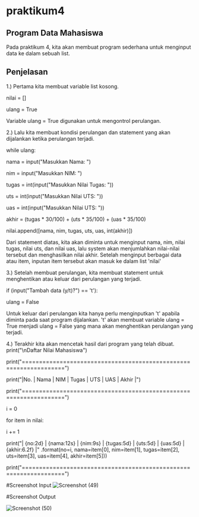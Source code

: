 # praktikum4
## Program Data Mahasiswa

Pada praktikum 4, kita akan membuat program sederhana untuk menginput data ke dalam sebuah list.


## Penjelasan
1.) Pertama kita membuat variable list kosong.

nilai = []

ulang = True

Variable ulang = True digunakan untuk mengontrol perulangan.

2.) Lalu kita membuat kondisi perulangan dan statement yang akan dijalankan ketika perulangan terjadi.

while ulang:

nama = input("Masukkan Nama: ")

nim = input("Masukkan NIM: ")

tugas = int(input("Masukkan Nilai Tugas: "))

uts = int(input("Masukkan Nilai UTS: "))

uas = int(input("Masukkan Nilai UTS: "))

akhir = (tugas * 30/100) + (uts * 35/100) + (uas * 35/100)

nilai.append([nama, nim, tugas, uts, uas, int(akhir)])

Dari statement diatas, kita akan diminta untuk menginput nama, nim, nilai tugas, nilai uts, dan nilai uas, lalu system akan menjumlahkan nilai-nilai tersebut dan menghasilkan nilai akhir. Setelah menginput berbagai data atau item, inputan item tersebut akan masuk ke dalam list 'nilai'

3.) Setelah membuat perulangan, kita membuat statement untuk menghentikan atau keluar dari perulangan yang terjadi.

if (input("Tambah data (y/t)?") == 't'):

ulang = False

Untuk keluar dari perulangan kita hanya perlu menginputkan 't' apabila diminta pada saat program dijalankan. 't' akan membuat variable ulang = True menjadi ulang = False yang mana akan menghentikan perulangan yang terjadi.

4.) Terakhir kita akan mencetak hasil dari program yang telah dibuat.
print("\nDaftar Nilai Mahasiswa")

print("==================================================================")

print("|No. |     Nama     |    NIM    | Tugas |  UTS  |  UAS  |  Akhir |")

print("==================================================================")

i = 0

for item in nilai:

i += 1

print("| {no:2d} | {nama:12s} | {nim:9s} | {tugas:5d} | {uts:5d} | {uas:5d} | {akhir:6.2f} |"
          .format(no=i, nama=item[0], nim=item[1], tugas=item[2], uts=item[3], uas=item[4], akhir=item[5]))

print("==================================================================")


#Screenshot Input
![Screenshot (49)](https://user-images.githubusercontent.com/56944673/69475603-fb869700-0d83-11ea-9361-3236e0078bfc.png)


#Screenshot Output

![Screenshot (50)](https://user-images.githubusercontent.com/56944673/69475628-35f03400-0d84-11ea-823f-cb1b0438525d.png)

